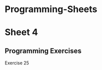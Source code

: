 # Programming-Sheets

# Sheet 4
## Programming Exercises
<a herf="https://github.com/th3blackscare/Programming-Sheets/tree/master/Sheet4/src/ex25">Exercise 25</a>
